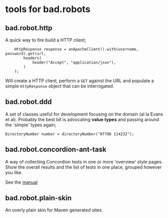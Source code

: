 # tools for bad.robots
## bad.robot.http

A quick way to fire build a HTTP client;

        HttpResponse response = anApacheClient().with(username, password).get(url,
            headers(
                header("Accept", "application/json"),
            )
        );

Will create a HTTP client, perform a `GET` against the URL and populate a simple `HttpResponse` object that can be interrogated.

## bad.robot.ddd

A set of classes useful for development focusing on the domain (al la Evans et al). Probably the best bit is advocating **value types** and passing around the 'simple' types again;

    DirectoryNumber number = directoryNumber("07786 114232");

## bad.robot.concordion-ant-task

A way of collecting Concordion tests in one or more 'overview' style pages. Show the overall results and the list of tests in one place, grouped however you like.

See the [manual](http://badrobot.googlecode.com/svn/trunk/bad.robot/concordion-ant-task/manual/Overview.html)

## bad.robot.plain-skin

An overly plain skin for Maven generated sites.